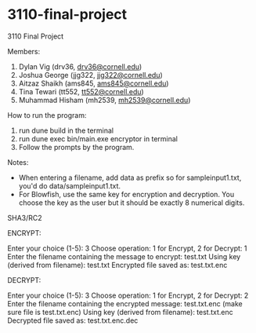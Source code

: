 # 3110-final-project
3110 Final Project

Members:
1. Dylan Vig (drv36, drv36@cornell.edu)
2. Joshua George (jjg322, jjg322@cornell.edu)
3. Aitzaz Shaikh (ams845, ams845@cornell.edu)
4. Tina Tewari (tt552, tt552@cornell.edu)
5. Muhammad Hisham (mh2539, mh2539@cornell.edu)


How to run the program:
1) run dune build in the terminal
2) run dune exec bin/main.exe encryptor in terminal
3) Follow the prompts by the program. 

Notes:
- When entering a filename, add data as prefix so for sampleinput1.txt, you'd do data/sampleinput1.txt.
- For Blowfish, use the same key for encryption and decryption. You choose the key as the user but it should be
exactly 8 numerical digits.



SHA3/RC2

ENCRYPT:

Enter your choice (1-5): 3
Choose operation: 1 for Encrypt, 2 for Decrypt: 1
Enter the filename containing the message to encrypt: test.txt
Using key (derived from filename): test.txt
Encrypted file saved as: test.txt.enc

DECRYPT:

Enter your choice (1-5): 3
Choose operation: 1 for Encrypt, 2 for Decrypt: 2
Enter the filename containing the encrypted message: test.txt.enc (make sure file is test.txt.enc)
Using key (derived from filename): test.txt.enc
Decrypted file saved as: test.txt.enc.dec

